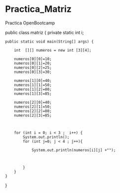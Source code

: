 # Practica_Matriz
Practica OpenBootcamp

public class matriz {
    private static int i;

    public static void main(String[] args) {

        int  [][] numeros = new int [3][4];

        numeros[0][0]=10;
        numeros[0][1]=20;
        numeros[0][2]=25;
        numeros[0][3]=30;

        numeros[1][0]=40;
        numeros[1][1]=50;
        numeros[1][2]=80;
        numeros[1][3]=85;

        numeros[2][0]=40;
        numeros[2][1]=50;
        numeros[2][2]=80;
        numeros[2][3]=85;



        for (int i = 0; i < 3 ;  i++) {
            System.out.println();
            for (int j=0; j < 4 ; j++){

                System.out.println(numeros[i][j] +"");



            }
        }
    }
}
